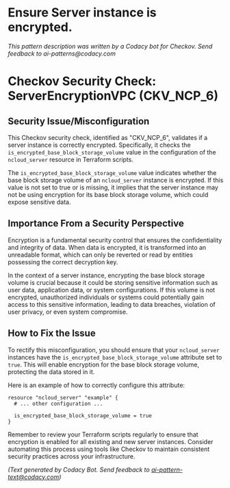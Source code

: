 # Ensure Server instance is encrypted.

_This pattern description was written by a Codacy bot for Checkov. Send feedback to ai-patterns@codacy.com_

# Checkov Security Check: ServerEncryptionVPC (CKV_NCP_6)

## Security Issue/Misconfiguration

This Checkov security check, identified as "CKV_NCP_6", validates if a server instance is correctly encrypted. Specifically, it checks the `is_encrypted_base_block_storage_volume` value in the configuration of the `ncloud_server` resource in Terraform scripts. 

The `is_encrypted_base_block_storage_volume` value indicates whether the base block storage volume of an `ncloud_server` instance is encrypted. If this value is not set to true or is missing, it implies that the server instance may not be using encryption for its base block storage volume, which could expose sensitive data.

## Importance From a Security Perspective

Encryption is a fundamental security control that ensures the confidentiality and integrity of data. When data is encrypted, it is transformed into an unreadable format, which can only be reverted or read by entities possessing the correct decryption key. 

In the context of a server instance, encrypting the base block storage volume is crucial because it could be storing sensitive information such as user data, application data, or system configurations. If this volume is not encrypted, unauthorized individuals or systems could potentially gain access to this sensitive information, leading to data breaches, violation of user privacy, or even system compromise.

## How to Fix the Issue

To rectify this misconfiguration, you should ensure that your `ncloud_server` instances have the `is_encrypted_base_block_storage_volume` attribute set to `true`. This will enable encryption for the base block storage volume, protecting the data stored in it. 

Here is an example of how to correctly configure this attribute:

```hcl
resource "ncloud_server" "example" {
  # ... other configuration ...

  is_encrypted_base_block_storage_volume = true
}
```

Remember to review your Terraform scripts regularly to ensure that encryption is enabled for all existing and new server instances. Consider automating this process using tools like Checkov to maintain consistent security practices across your infrastructure.

_(Text generated by Codacy Bot. Send feedback to ai-pattern-text@codacy.com)_
